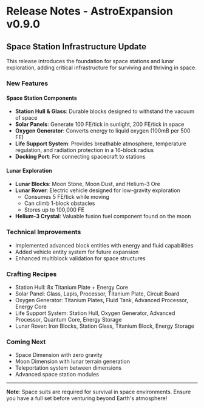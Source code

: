 # Release Notes - AstroExpansion v0.9.0

## Space Station Infrastructure Update

This release introduces the foundation for space stations and lunar exploration, adding critical infrastructure for surviving and thriving in space.

### New Features

#### Space Station Components
- **Station Hull & Glass**: Durable blocks designed to withstand the vacuum of space
- **Solar Panels**: Generate 100 FE/tick in sunlight, 200 FE/tick in space
- **Oxygen Generator**: Converts energy to liquid oxygen (100mB per 500 FE)
- **Life Support System**: Provides breathable atmosphere, temperature regulation, and radiation protection in a 16-block radius
- **Docking Port**: For connecting spacecraft to stations

#### Lunar Exploration
- **Lunar Blocks**: Moon Stone, Moon Dust, and Helium-3 Ore
- **Lunar Rover**: Electric vehicle designed for low-gravity exploration
  - Consumes 5 FE/tick while moving
  - Can climb 1-block obstacles
  - Stores up to 100,000 FE
- **Helium-3 Crystal**: Valuable fusion fuel component found on the moon

### Technical Improvements
- Implemented advanced block entities with energy and fluid capabilities
- Added vehicle entity system for future expansion
- Enhanced multiblock validation for space structures

### Crafting Recipes
- Station Hull: 8x Titanium Plate + Energy Core
- Solar Panel: Glass, Lapis, Processor, Titanium Plate, Circuit Board
- Oxygen Generator: Titanium Plates, Fluid Tank, Advanced Processor, Energy Core
- Life Support System: Station Hull, Oxygen Generator, Advanced Processor, Quantum Core, Energy Storage
- Lunar Rover: Iron Blocks, Station Glass, Titanium Block, Energy Storage

### Coming Next
- Space Dimension with zero gravity
- Moon Dimension with lunar terrain generation
- Teleportation system between dimensions
- Advanced space station modules

---

**Note**: Space suits are required for survival in space environments. Ensure you have a full set before venturing beyond Earth's atmosphere!